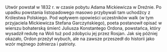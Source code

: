 Utwór powstał w 1832 r. w czasie pobytu Adama Mickiewicza w Dreźnie. Po upadku powstania listopadowego masowo przybywali tam uchodźcy z Królestwa Polskiego. Pod wpływem opowieści uczestników walk (w tym przyjaciela Mickiewicza Stefana Garczyńskiego), poeta postanowił opisać w wierszu bohaterską śmierć Juliusza Konstantego Ordona, powstańca, który wysadził redutę na Woli tuż pod zdobyciu jej przez Rosjan. Jak się później okazało, Ordon przeżył wybuch, ale na zawsze przeszedł do historii jako wzór mężnego żołnierza i patrioty.